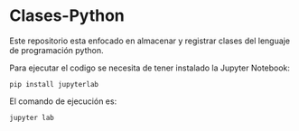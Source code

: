 # Clases-Python
Este repositorio esta enfocado en almacenar y registrar clases del lenguaje de programación python.

Para ejecutar el codigo se necesita de tener instalado la Jupyter Notebook:

``` pip install jupyterlab ```

El comando de ejecución es:

``` jupyter lab ```

